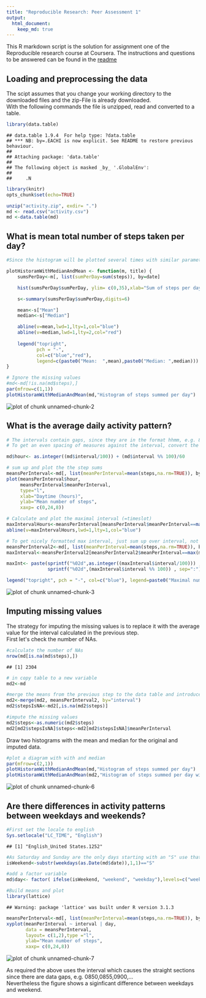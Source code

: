 ```yaml
---
title: "Reproducible Research: Peer Assessment 1"
output: 
  html_document:
    keep_md: true
---
```


This R markdown script is the solution for assignment one of the Reproducible research course at Coursera.
The instructions and questions to be answered can be found in the [readme](https://github.com/ThomasMey123/RepData_PeerAssessment1/blob/master/README.md)

## Loading and preprocessing the data
The scipt assumes that you change your working directory to the downloaded files and the zip-File is already downloaded.  
With the following commands the file is unzipped, read and converted to a table.

```r
library(data.table)
```

```
## data.table 1.9.4  For help type: ?data.table
## *** NB: by=.EACHI is now explicit. See README to restore previous behaviour.
## 
## Attaching package: 'data.table'
## 
## The following object is masked _by_ '.GlobalEnv':
## 
##     .N
```

```r
library(knitr)
opts_chunk$set(echo=TRUE)

unzip("activity.zip", exdir= ".")
md <- read.csv("activity.csv")
md <-data.table(md)
```




## What is mean total number of steps taken per day?


```r
#Since the histogram will be plotted several times with similar parameters a function is defined here for later use 

plotHistoramWithMedianAndMean <- function(m, title) {
    sumsPerDay<-m[, list(sumPerDay=sum(steps)), by=date]

    hist(sumsPerDay$sumPerDay, ylim= c(0,35),xlab="Sum of steps per day", breaks=5, main = title)

    s<-summary(sumsPerDay$sumPerDay,digits=6)

    mean<-s["Mean"]
    median<-s["Median"]

    abline(v=mean,lwd=1,lty=1,col="blue")
    abline(v=median,lwd=1,lty=2,col="red")
    
    legend("topright", 
           pch = "-", 
           col=c("blue","red"), 
           legend=c(paste0("Mean:  ",mean),paste0("Median: ",median)))    
}

# Ignore the missing values
#md<-md[!is.na(md$steps),]
par(mfrow=c(1,1))
plotHistoramWithMedianAndMean(md,"Histogram of steps summed per day")
```

![plot of chunk unnamed-chunk-2](figure/unnamed-chunk-2-1.png) 


## What is the average daily activity pattern?

```r
# The intervals contain gaps, since they are in the format hhmm, e.g. 850,855,900,905
# To get an even spacing of measures against the interval, convert the intervals to hours as floating point numbers

md$hour<- as.integer((md$interval/100)) + (md$interval %% 100)/60 

# sum up and plot the the step sums
meansPerInterval<-md[, list(meanPerInterval=mean(steps,na.rm=TRUE)), by=hour]
plot(meansPerInterval$hour,
     meansPerInterval$meanPerInterval, 
     type="l", 
     xlab="Daytime (hours)", 
     ylab="Mean number of steps",  
     xaxp= c(0,24,8))

# Calculate and plot the maximal interval (=timeslot)
maxIntervalHours<-meansPerInterval[meansPerInterval$meanPerInterval==max(meansPerInterval$meanPerInterval),]
abline(v=maxIntervalHours,lwd=1,lty=1,col="blue")

# To get nicely formatted max interval, just sum up over interval, not hours
meansPerInterval2<-md[, list(meanPerInterval=mean(steps,na.rm=TRUE)), by=interval]
maxInterval<-meansPerInterval2[meansPerInterval2$meanPerInterval==max(meansPerInterval2$meanPerInterval),]

maxInt<- paste(sprintf("%02d",as.integer((maxInterval$interval/100))) , 
               sprintf("%02d",(maxInterval$interval %% 100)) , sep=":")

legend("topright", pch = "-", col=c("blue"), legend=paste0("Maximal number of steps at ",maxInt))
```

![plot of chunk unnamed-chunk-3](figure/unnamed-chunk-3-1.png) 

## Imputing missing values
The strategy for imputing the missing values is to replace it with the average value for the interval calculated in the previous step.  
First let's check the number of NAs.

```r
#calculate the number of NAs
nrow(md[is.na(md$steps),])
```

```
## [1] 2304
```



```r
# in copy table to a new variable 
md2<-md

#merge the means from the previous step to the data table and introduce a new field stepsIsNA
md2<-merge(md2, meansPerInterval2, by="interval")
md2$stepsIsNA<-md2[,is.na(md2$steps)]

#impute the missing values 
md2$steps<-as.numeric(md2$steps)
md2[md2$stepsIsNA]$steps<-md2[md2$stepsIsNA]$meanPerInterval
```

Draw two histograms with the mean and median for the original and imputed data.

```r
#plot a diagram with with and median 
par(mfrow=c(2,1))
plotHistoramWithMedianAndMean(md,"Histogram of steps summed per day")
plotHistoramWithMedianAndMean(md2,"Histogram of steps summed per day with imputed data")
```

![plot of chunk unnamed-chunk-6](figure/unnamed-chunk-6-1.png) 


## Are there differences in activity patterns between weekdays and weekends?


```r
#First set the locale to english
Sys.setlocale("LC_TIME", "English")
```

```
## [1] "English_United States.1252"
```

```r
#As Saturday and Sunday are the only days starting with an "S" use that as discriminator for a boolean
isWeekend<-substr(weekdays(as.Date(md$date)),1,1)=="S"

#add a factor variable  
md$day<- factor( ifelse(isWeekend, "weekend", "weekday"),levels=c("weekend","weekday"))

#Build means and plot
library(lattice)
```

```
## Warning: package 'lattice' was built under R version 3.1.3
```

```r
meansPerInterval<-md[, list(meanPerInterval=mean(steps,na.rm=TRUE)), by=c("interval","day")]
xyplot(meanPerInterval ~ interval | day, 
       data = meansPerInterval, 
       layout= c(1,2),type ="l",   
       ylab="Mean number of steps",  
       xaxp= c(0,24,8))
```

![plot of chunk unnamed-chunk-7](figure/unnamed-chunk-7-1.png) 
  
As required the above uses the interval which causes the straight sections since there are data gaps, e.g. 0850,0855,0900,...  
Nevertheless the figure shows a siginficant difference between weekdays and weekend.



